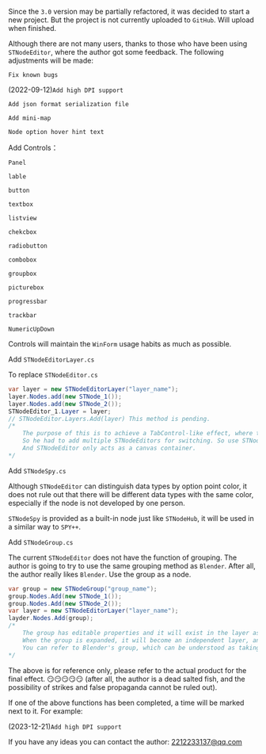 Since the `3.0` version may be partially refactored, it was decided to start a new project. But the project is not currently uploaded to `GitHub`. Will upload when finished.

Although there are not many users, thanks to those who have been using `STNodeEditor`, where the author got some feedback. The following adjustments will be made:

`Fix known bugs`

(2022-09-12)`Add high DPI support`

`Add json format serialization file`

`Add mini-map`

`Node option hover hint text`
    

Add Controls：

`Panel` 

`lable` 

`button` 

`textbox` 

`listview` 

`chekcbox` 

`radiobutton` 

`combobox` 

`groupbox` 

`picturebox` 

`progressbar` 

`trackbar` 

`NumericUpDown` 
    
Controls will maintain the `WinForm` usage habits as much as possible.
    
Add `STNodeEditorLayer.cs`

To replace `STNodeEditor.cs`

```cs
var layer = new STNodeEditorLayer("layer_name");
layer.Nodes.add(new STNode_1());
layer.Nodes.add(new STNode_2());
STNodeEditor_1.Layer = layer;
// STNodeEditor.Layers.Add(layer) This method is pending.
/*
    The purpose of this is to achieve a TabControl-like effect, where the user may have multiple canvases to load.
    So he had to add multiple STNodeEditors for switching. So use STNodeEditorLayer to replace the original STNodeEditor.
    And STNodeEditor only acts as a canvas container.
*/
```

Add `STNodeSpy.cs`

Although `STNodeEditor` can distinguish data types by option point color, it does not rule out that there will be different data types with the same color, especially if the node is not developed by one person.

`STNodeSpy` is provided as a built-in node just like `STNodeHub`, it will be used in a similar way to `SPY++`.


Add `STNodeGroup.cs`

The current `STNodeEditor` does not have the function of grouping. The author is going to try to use the same grouping method as `Blender`. After all, the author really likes `Blender`. Use the group as a node.

```cs
var group = new STNodeGroup("group_name");
group.Nodes.Add(new STNode_1());
group.Nodes.Add(new STNode_2());
var layer = new STNodeEditorLayer("layer_name");
layder.Nodes.Add(group);
/*
    The group has editable properties and it will exist in the layer as a normal node. But it can be expanded.
    When the group is expanded, it will become an independent layer, and nodes can be added and removed.
    You can refer to Blender's group, which can be understood as taking the initial input and final output of the entire canvas as the input and output of a node.
*/
```

The above is for reference only, please refer to the actual product for the final effect. 😏😏😏😏😏 (after all, the author is a dead salted fish, and the possibility of strikes and false propaganda cannot be ruled out).

If one of the above functions has been completed, a time will be marked next to it. For example:

(2023-12-21)`Add high DPI support`

If you have any ideas you can contact the author: 2212233137@qq.com